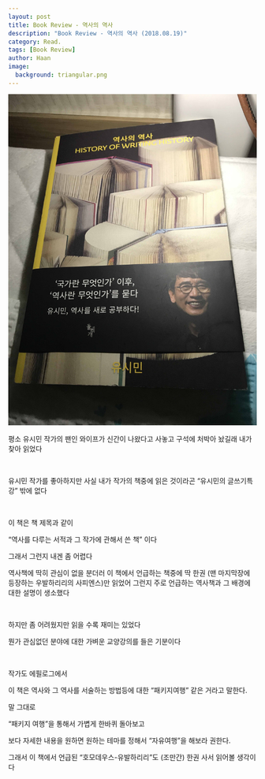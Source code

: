 ```yaml
---
layout: post
title: Book Review - 역사의 역사
description: "Book Review - 역사의 역사 (2018.08.19)" 
category: Read.
tags: [Book Review]
author: Haan
image:
  background: triangular.png
---
```

<img src="/assets/img/HistoryofHistory.jpg">
<br/>

<p> 평소 유시민 작가의 팬인 와이프가 신간이 나왔다고 사놓고 구석에 처박아 놨길래 내가 찾아 읽었다</P>
<br/>
<P>유시민 작가를 좋아하지만 사실 내가 작가의 책중에 읽은 것이라곤 “유시민의 글쓰기특강” 밖에 없다</P>
<br/>
<P>이 책은 책 제목과 같이 </P>
<P>“역사를 다루는 서적과 그 작가에 관해서 쓴 책” 이다</P>
<P>그래서 그런지 내겐 좀 어렵다 </P>
<P>역사책에 딱히 관심이 없을 분더러 이 책에서 언급하는 책중에 딱 한권 (맨 마지막장에 등장하는 우발하리리의 사피엔스)만 읽었어 그런지 주로 언급하는 역사책과 그 배경에 대한 설명이 생소했다</P>
<br/>
<P>하지만 좀 어려웠지만 읽을 수록 재미는 있었다</P>
<P>뭔가 관심없던 분야에 대한 가벼운 교양강의를 들은 기분이다 </P>
<br/>
<P>작가도 에필로그에서 </P>
<P>이 책은 역사와 그 역사를 서술하는 방법등에 대한 “패키지여행” 같은 거라고 말한다.</P>
<P>말 그대로 </P>
<P>“패키지 여행”을 통해서 가볍게 한바퀴 돌아보고</P>
<P>보다 자세한 내용을 원하면 원하는 테마를 정해서 “자유여행”을 해보라 권한다.</P>
<P>그래서 이 책에서 언급된 “호모데우스-유발하리리”도 (조만간) 한권 사서 읽어볼 생각이다</P>

